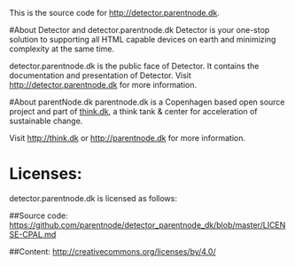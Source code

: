 This is the source code for http://detector.parentnode.dk.

#About Detector and detector.parentnode.dk
Detector is your one-stop solution to supporting all HTML capable devices on earth and minimizing complexity at the same time.

detector.parentnode.dk is the public face of Detector. It contains the documentation and presentation of Detector.
Visit http://detector.parentnode.dk for more information.

#About parentNode.dk
parentnode.dk is a Copenhagen based open source project and part of [think.dk](http://think.dk), a think tank & center for acceleration of sustainable change. 

Visit http://think.dk or http://parentnode.dk for more information.

# Licenses:
detector.parentnode.dk is licensed as follows:

##Source code:
https://github.com/parentnode/detector_parentnode_dk/blob/master/LICENSE-CPAL.md

##Content:
http://creativecommons.org/licenses/by/4.0/
